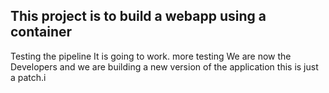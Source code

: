 ## This project is to build a webapp using a container
Testing the pipeline
It is going to work.
more testing
We are now the Developers and we are building a new version of the application
this is just a patch.i
